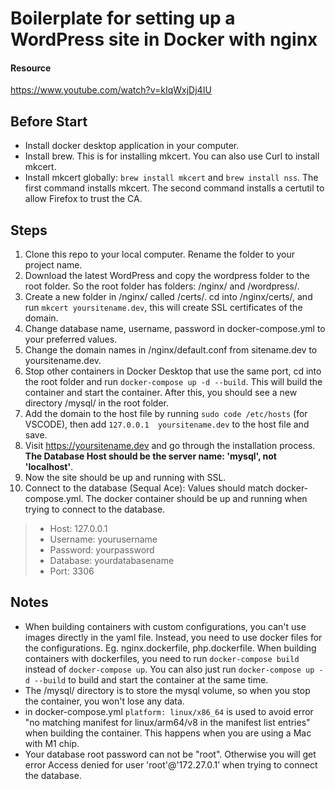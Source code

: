 # Boilerplate for setting up a WordPress site in Docker with nginx

#### Resource
https://www.youtube.com/watch?v=kIqWxjDj4IU

## Before Start
* Install docker desktop application in your computer.
* Install brew. This is for installing mkcert. You can also use Curl to install mkcert.
* Install mkcert globally: `brew install mkcert` and `brew install nss`. The first command installs mkcert. The second command installs a certutil to allow Firefox to trust the CA.

## Steps
1. Clone this repo to your local computer. Rename the folder to your project name.
2. Download the latest WordPress and copy the wordpress folder to the root folder. So the root folder has folders: /nginx/ and /wordpress/.
3. Create a new folder in /nginx/ called /certs/. cd into /nginx/certs/, and run `mkcert yoursitename.dev`, this will create SSL certificates of the domain. 
4. Change database name, username, password in docker-compose.yml to your preferred values.
5. Change the domain names in /nginx/default.conf from sitename.dev to yoursitename.dev.
6. Stop other containers in Docker Desktop that use the same port, cd into the root folder and run `docker-compose up -d --build`. This will build the container and start the container. After this, you should see a new directory /mysql/ in the root folder.
7. Add the domain to the host file by running `sudo code /etc/hosts` (for VSCODE), then add `127.0.0.1	yoursitename.dev` to the host file and save.
8. Visit https://yoursitename.dev and go through the installation process. **The Database Host should be the server name: 'mysql', not 'localhost'**.
9. Now the site should be up and running with SSL.
10. Connect to the database (Sequal Ace): Values should match docker-compose.yml. The docker container should be up and running when trying to connect to the database.
> * Host: 127.0.0.1
> * Username: yourusername
> * Password: yourpassword
> * Database: yourdatabasename
> * Port: 3306


## Notes
* When building containers with custom configurations, you can't use images directly in the yaml file. Instead, you need to use docker files for the configurations. Eg. nginx.dockerfile, php.dockerfile. When building containers with dockerfiles, you need to run `docker-compose build` instead of `docker-compose up`. You can also just run `docker-compose up -d --build` to build and start the container at the same time.
* The /mysql/ directory is to store the mysql volume, so when you stop the container, you won't lose any data.
* in docker-compose.yml `platform: linux/x86_64` is used to avoid error "no matching manifest for linux/arm64/v8 in the manifest list entries" when building the container. This happens when you are using a Mac with M1 chip.
* Your database root password can not be "root". Otherwise you will get error Access denied for user 'root'@'172.27.0.1’ when trying to connect the database.